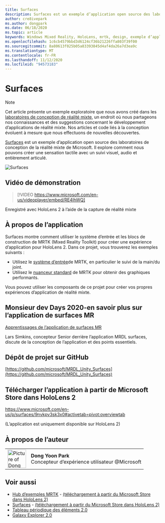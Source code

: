 ```yaml
---
title: Surfaces
description: Surfaces est un exemple d’application open source des laboratoires de conception de la réalité mixte de Microsoft. Il explore comment nous pouvons créer une sensation tactile avec un suivi visuel, audio et entièrement articulé.
author: cre8ivepark
ms.author: dongpark
ms.date: 06/18/2020
ms.topic: article
keywords: Windows Mixed Reality, HoloLens, mrtk, design, exemple d’application, contrôles
ms.openlocfilehash: 1c6cb4579bbd3d6124cf36b21226ffa803f39f00
ms.sourcegitcommit: 8a80613f025b05a83393845d4af4da26a7d3ea9c
ms.translationtype: MT
ms.contentlocale: fr-FR
ms.lasthandoff: 11/12/2020
ms.locfileid: "94573183"
---
```

# <a name="surfaces"></a>Surfaces

>[!NOTE]
>Cet article présente un exemple exploratoire que nous avons créé dans les [laboratoires de conception de réalité mixte](https://github.com/Microsoft/MRDesignLabs_Unity), un endroit où nous partageons nos connaissances et des suggestions concernant le développement d’applications de réalité mixte. Nos articles et code liés à la conception évoluent à mesure que nous effectuons de nouvelles découvertes.

[Surfaces](https://github.com/microsoft/MRDL_Unity_Surfaces)  est un exemple d’application open source des laboratoires de conception de la réalité mixte de Microsoft. Il explore comment nous pouvons créer une sensation tactile avec un suivi visuel, audio et entièrement articulé.

![Surfaces](images/MRDL_Surfaces_1.jpg)

## <a name="demo-video"></a>Vidéo de démonstration 
> [!VIDEO https://www.microsoft.com/en-us/videoplayer/embed/RE4IhWQ]

Enregistré avec HoloLens 2 à l’aide de la capture de réalité mixte

## <a name="about-the-app"></a>À propos de l’application
Surfaces montre comment utiliser le système d’entrée et les blocs de construction de MRTK (Mixed Reality Toolkit) pour créer une expérience d’application pour HoloLens 2. Dans ce projet, vous trouverez les exemples suivants :
- Utilisez le [système d’entrée](https://microsoft.github.io/MixedRealityToolkit-Unity/Documentation/Input/Overview.html)de MRTK, en particulier le suivi de la main/du joint.
- Utilisez le [nuanceur standard](https://microsoft.github.io/MixedRealityToolkit-Unity/Documentation/README_MRTKStandardShader.html) de MRTK pour obtenir des graphiques performants.

Vous pouvez utiliser les composants de ce projet pour créer vos propres expériences d’application de réalité mixte.

## <a name="mr-dev-days-2020---learnings-from-the-mr-surfaces-app"></a>Monsieur dev Days 2020-en savoir plus sur l’application de surfaces MR
[Apprentissages de l’application de surfaces MR](https://channel9.msdn.com/Shows/Docs-Mixed-Reality/Learnings-from-the-MR-Surfaces-App)

Lars Simkins, concepteur Senior derrière l’application MRDL surfaces, discute de la conception de l’application et des points essentiels.

## <a name="project-repository-on-github"></a>Dépôt de projet sur GitHub
[https://github.com/microsoft/MRDL_Unity_Surfaces](https://github.com/microsoft/MRDL_Unity_Surfaces)

## <a name="download-app-from-microsoft-store-in-hololens-2"></a>Télécharger l’application à partir de Microsoft Store dans HoloLens 2
https://www.microsoft.com/en-us/p/surfaces/9nvkpv3sk3x0#activetab=pivot:overviewtab

(L’application est uniquement disponible sur HoloLens 2)

## <a name="about-the-author"></a>À propos de l’auteur

<table style="border-collapse:collapse" padding-left="0px">
<tr>
<td style="border-style: none" width="60px"><img alt="Picture of Dong Yoon Park" width="60" height="60" src="images/dongyoonpark.jpg"></td>
<td style="border-style: none"><b>Dong Yoon Park</b><br>Concepteur d’expérience utilisateur @Microsoft</td>
</tr>
</table>

## <a name="see-also"></a>Voir aussi

* [Hub d’exemples MRTK](https://microsoft.github.io/MixedRealityToolkit-Unity/Documentation/README_ExampleHub.html) - [(téléchargement à partir du Microsoft Store dans HoloLens 2)](https://www.microsoft.com/en-us/p/mrtk-examples-hub/9mv8c39l2sj4)
* [Surfaces](sampleapp-surfaces.md) - [(téléchargement à partir du Microsoft Store dans HoloLens 2)](https://www.microsoft.com/en-us/p/surfaces/9nvkpv3sk3x0)
* [Tableau périodique des éléments 2.0](https://medium.com/@dongyoonpark/bringing-the-periodic-table-of-the-elements-app-to-hololens-2-with-mrtk-v2-a6e3d8362158)
* [Galaxy Explorer 2.0](galaxy-explorer-update.md)
